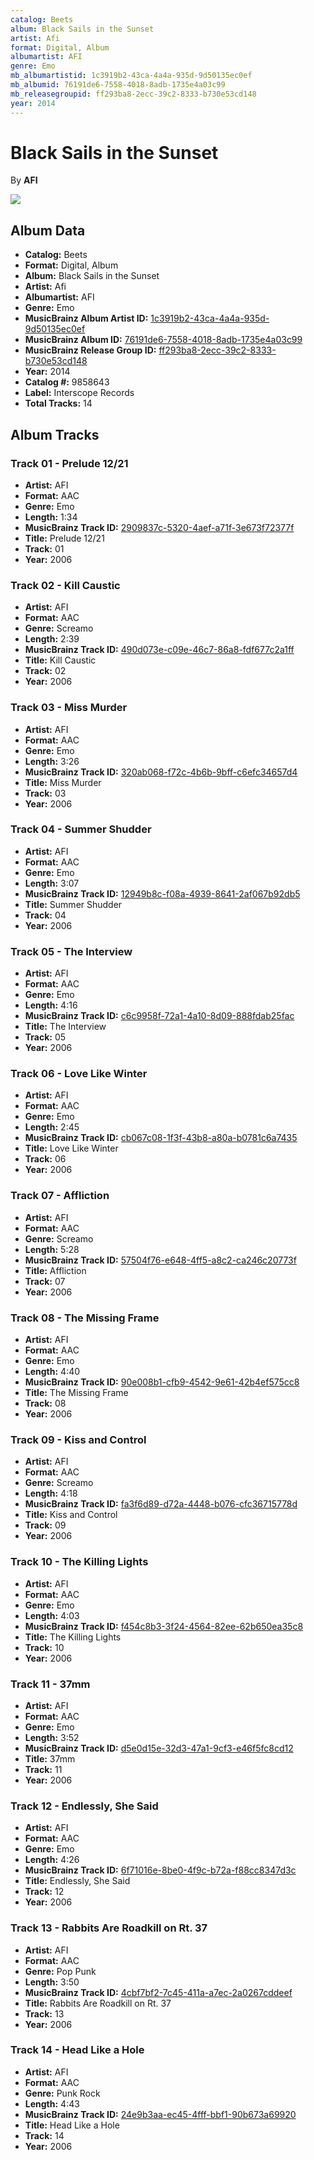 ```yaml
---
catalog: Beets
album: Black Sails in the Sunset
artist: Afi
format: Digital, Album
albumartist: AFI
genre: Emo
mb_albumartistid: 1c3919b2-43ca-4a4a-935d-9d50135ec0ef
mb_albumid: 76191de6-7558-4018-8adb-1735e4a03c99
mb_releasegroupid: ff293ba8-2ecc-39c2-8333-b730e53cd148
year: 2014
---
```


# Black Sails in the Sunset

By **AFI**

![](../../assets/beetscovers/Afi-Black_Sails_in_the_Sunset.jpg)

## Album Data

- **Catalog:** Beets
- **Format:** Digital, Album
- **Album:** Black Sails in the Sunset
- **Artist:** Afi
- **Albumartist:** AFI
- **Genre:** Emo
- **MusicBrainz Album Artist ID:** [1c3919b2-43ca-4a4a-935d-9d50135ec0ef](https://musicbrainz.org/artist/1c3919b2-43ca-4a4a-935d-9d50135ec0ef)
- **MusicBrainz Album ID:** [76191de6-7558-4018-8adb-1735e4a03c99](https://musicbrainz.org/release/76191de6-7558-4018-8adb-1735e4a03c99)
- **MusicBrainz Release Group ID:** [ff293ba8-2ecc-39c2-8333-b730e53cd148](https://musicbrainz.org/release-group/ff293ba8-2ecc-39c2-8333-b730e53cd148)
- **Year:** 2014
- **Catalog #:** 9858643
- **Label:** Interscope Records
- **Total Tracks:** 14

## Album Tracks

### Track 01 - Prelude 12/21

- **Artist:** AFI
- **Format:** AAC
- **Genre:** Emo
- **Length:** 1:34
- **MusicBrainz Track ID:** [2909837c-5320-4aef-a71f-3e673f72377f](https://musicbrainz.org/recording/2909837c-5320-4aef-a71f-3e673f72377f)
- **Title:** Prelude 12/21
- **Track:** 01
- **Year:** 2006

### Track 02 - Kill Caustic

- **Artist:** AFI
- **Format:** AAC
- **Genre:** Screamo
- **Length:** 2:39
- **MusicBrainz Track ID:** [490d073e-c09e-46c7-86a8-fdf677c2a1ff](https://musicbrainz.org/recording/490d073e-c09e-46c7-86a8-fdf677c2a1ff)
- **Title:** Kill Caustic
- **Track:** 02
- **Year:** 2006

### Track 03 - Miss Murder

- **Artist:** AFI
- **Format:** AAC
- **Genre:** Emo
- **Length:** 3:26
- **MusicBrainz Track ID:** [320ab068-f72c-4b6b-9bff-c6efc34657d4](https://musicbrainz.org/recording/320ab068-f72c-4b6b-9bff-c6efc34657d4)
- **Title:** Miss Murder
- **Track:** 03
- **Year:** 2006

### Track 04 - Summer Shudder

- **Artist:** AFI
- **Format:** AAC
- **Genre:** Emo
- **Length:** 3:07
- **MusicBrainz Track ID:** [12949b8c-f08a-4939-8641-2af067b92db5](https://musicbrainz.org/recording/12949b8c-f08a-4939-8641-2af067b92db5)
- **Title:** Summer Shudder
- **Track:** 04
- **Year:** 2006

### Track 05 - The Interview

- **Artist:** AFI
- **Format:** AAC
- **Genre:** Emo
- **Length:** 4:16
- **MusicBrainz Track ID:** [c6c9958f-72a1-4a10-8d09-888fdab25fac](https://musicbrainz.org/recording/c6c9958f-72a1-4a10-8d09-888fdab25fac)
- **Title:** The Interview
- **Track:** 05
- **Year:** 2006

### Track 06 - Love Like Winter

- **Artist:** AFI
- **Format:** AAC
- **Genre:** Emo
- **Length:** 2:45
- **MusicBrainz Track ID:** [cb067c08-1f3f-43b8-a80a-b0781c6a7435](https://musicbrainz.org/recording/cb067c08-1f3f-43b8-a80a-b0781c6a7435)
- **Title:** Love Like Winter
- **Track:** 06
- **Year:** 2006

### Track 07 - Affliction

- **Artist:** AFI
- **Format:** AAC
- **Genre:** Screamo
- **Length:** 5:28
- **MusicBrainz Track ID:** [57504f76-e648-4ff5-a8c2-ca246c20773f](https://musicbrainz.org/recording/57504f76-e648-4ff5-a8c2-ca246c20773f)
- **Title:** Affliction
- **Track:** 07
- **Year:** 2006

### Track 08 - The Missing Frame

- **Artist:** AFI
- **Format:** AAC
- **Genre:** Emo
- **Length:** 4:40
- **MusicBrainz Track ID:** [90e008b1-cfb9-4542-9e61-42b4ef575cc8](https://musicbrainz.org/recording/90e008b1-cfb9-4542-9e61-42b4ef575cc8)
- **Title:** The Missing Frame
- **Track:** 08
- **Year:** 2006

### Track 09 - Kiss and Control

- **Artist:** AFI
- **Format:** AAC
- **Genre:** Screamo
- **Length:** 4:18
- **MusicBrainz Track ID:** [fa3f6d89-d72a-4448-b076-cfc36715778d](https://musicbrainz.org/recording/fa3f6d89-d72a-4448-b076-cfc36715778d)
- **Title:** Kiss and Control
- **Track:** 09
- **Year:** 2006

### Track 10 - The Killing Lights

- **Artist:** AFI
- **Format:** AAC
- **Genre:** Emo
- **Length:** 4:03
- **MusicBrainz Track ID:** [f454c8b3-3f24-4564-82ee-62b650ea35c8](https://musicbrainz.org/recording/f454c8b3-3f24-4564-82ee-62b650ea35c8)
- **Title:** The Killing Lights
- **Track:** 10
- **Year:** 2006

### Track 11 - 37mm

- **Artist:** AFI
- **Format:** AAC
- **Genre:** Emo
- **Length:** 3:52
- **MusicBrainz Track ID:** [d5e0d15e-32d3-47a1-9cf3-e46f5fc8cd12](https://musicbrainz.org/recording/d5e0d15e-32d3-47a1-9cf3-e46f5fc8cd12)
- **Title:** 37mm
- **Track:** 11
- **Year:** 2006

### Track 12 - Endlessly, She Said

- **Artist:** AFI
- **Format:** AAC
- **Genre:** Emo
- **Length:** 4:26
- **MusicBrainz Track ID:** [6f71016e-8be0-4f9c-b72a-f88cc8347d3c](https://musicbrainz.org/recording/6f71016e-8be0-4f9c-b72a-f88cc8347d3c)
- **Title:** Endlessly, She Said
- **Track:** 12
- **Year:** 2006

### Track 13 - Rabbits Are Roadkill on Rt. 37

- **Artist:** AFI
- **Format:** AAC
- **Genre:** Pop Punk
- **Length:** 3:50
- **MusicBrainz Track ID:** [4cbf7bf2-7c45-411a-a7ec-2a0267cddeef](https://musicbrainz.org/recording/4cbf7bf2-7c45-411a-a7ec-2a0267cddeef)
- **Title:** Rabbits Are Roadkill on Rt. 37
- **Track:** 13
- **Year:** 2006

### Track 14 - Head Like a Hole

- **Artist:** AFI
- **Format:** AAC
- **Genre:** Punk Rock
- **Length:** 4:43
- **MusicBrainz Track ID:** [24e9b3aa-ec45-4fff-bbf1-90b673a69920](https://musicbrainz.org/recording/24e9b3aa-ec45-4fff-bbf1-90b673a69920)
- **Title:** Head Like a Hole
- **Track:** 14
- **Year:** 2006


